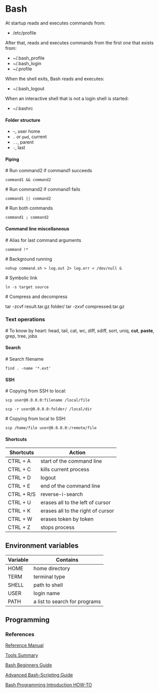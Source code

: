 # Bash

At startup reads and executes commands from:

* /etc/profile

After that, reads and executes commands from the first one that exists from:

* ~/.bash_profile
* ~/.bash_login
* ~/.profile

When the shell exits, Bash reads and executes:

* ~/.bash_logout

When an interactive shell that is not a login shell is started:

* ~/.bashrc

#### Folder structure

* ```~```, user home
* ```.``` or ```pwd```, current
* ```..```, parent
* ```-```, last

#### Piping

\# Run command2 if command1 succeeds

`command1 && command2`

\# Run command2 if command1 fails

`command1 || command2`

\# Run both commands

`command1 ; command2`


#### Command line miscellaneous

\# Alias for last command arguments

`command !*`

\# Background running

`nohup command.sh > log.out 2> log.err < /dev/null &`

\# Symbolic link

`ln -s target source`

\# Compress and decompress

tar -zcvf result.tar.gz folder/
tar -zxvf compressed.tar.gz

### Text operations

\# To know by heart: head, tail, cat, wc, diff, sdiff, sort, uniq, **cut**, **paste**, grep, tree, jobs

#### Search

\# Search filename

`find . -name '*.ext'`

#### SSH

\# Copying from SSH to local:

`scp user@0.0.0.0:filename /local/file`

`scp -r user@0.0.0.0:folder/ /local/dir`

\# Copying from local to SSH:

`scp /home/file user@0.0.0.0:/remote/file`



#### Shortcuts

Shortcuts     | Action
--------------|------------------------------------
CTRL + A      | start of the command line
CTRL + C      | kills current process
CTRL + D      | logout
CTRL + E      | end of the command line
CTRL + R/S    | reverse-i-search
CTRL + U      | erases all to the left of cursor
CTRL + K      | erases all to the right of cursor
CTRL + W      | erases token by token
CTRL + Z      | stops process


## Environment variables

Variable      | Contains
--------------|------------------------
HOME          | home directory
TERM          | terminal type
SHELL         | path to shell
USER          | login name
PATH          | a list to search for programs


## Programming



### References

[Reference Manual](http://www.gnu.org/software/bash/manual/bash.pdf)

[Tools Summary](http://www.tldp.org/LDP/GNU-Linux-Tools-Summary/GNU-Linux-Tools-Summary.pdf)

[Bash Beginners Guide](http://www.tldp.org/LDP/Bash-Beginners-Guide/Bash-Beginners-Guide.pdf)

[Advanced Bash-Scripting Guide](http://www.tldp.org/LDP/abs/html/)

[Bash Programming Introduction HOW-TO](http://tldp.org/HOWTO/Bash-Prog-Intro-HOWTO.html)
